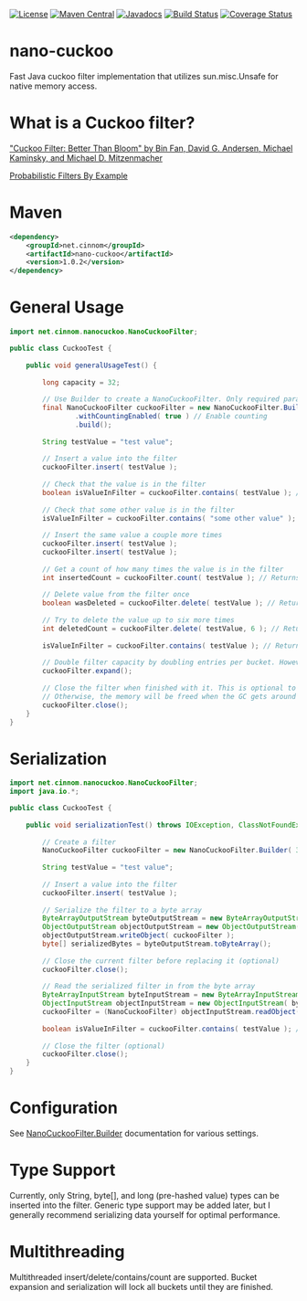 [![License](https://img.shields.io/badge/License-Apache%202.0-blue.svg)](https://opensource.org/licenses/Apache-2.0)
[![Maven Central](https://maven-badges.herokuapp.com/maven-central/net.cinnom/nano-cuckoo/badge.svg)](https://maven-badges.herokuapp.com/maven-central/net.cinnom/nano-cuckoo)
[![Javadocs](http://javadoc.io/badge/net.cinnom/nano-cuckoo.svg)](http://javadoc.io/doc/net.cinnom/nano-cuckoo)
[![Build Status](https://travis-ci.org/cinnom/nano-cuckoo.svg?branch=master)](https://travis-ci.org/cinnom/nano-cuckoo)
[![Coverage Status](https://coveralls.io/repos/github/cinnom/nano-cuckoo/badge.svg?branch=master)](https://coveralls.io/github/cinnom/nano-cuckoo?branch=master)

nano-cuckoo
=====
Fast Java cuckoo filter implementation that utilizes sun.misc.Unsafe for native memory access.

What is a Cuckoo filter?
=====
["Cuckoo Filter: Better Than Bloom" by Bin Fan, David G. Andersen, Michael Kaminsky, and Michael D. Mitzenmacher](https://www.cs.cmu.edu/~dga/papers/cuckoo-conext2014.pdf)

[Probabilistic Filters By Example](https://bdupras.github.io/filter-tutorial/)

Maven
=====
```xml
<dependency>
    <groupId>net.cinnom</groupId>
    <artifactId>nano-cuckoo</artifactId>
    <version>1.0.2</version>
</dependency>
```

General Usage
=====
```java
import net.cinnom.nanocuckoo.NanoCuckooFilter;

public class CuckooTest {
	
    public void generalUsageTest() {
    
        long capacity = 32;
        
        // Use Builder to create a NanoCuckooFilter. Only required parameter is capacity.
        final NanoCuckooFilter cuckooFilter = new NanoCuckooFilter.Builder( capacity )
                .withCountingEnabled( true ) // Enable counting
                .build();
        
        String testValue = "test value";
        
        // Insert a value into the filter
        cuckooFilter.insert( testValue );
        
        // Check that the value is in the filter
        boolean isValueInFilter = cuckooFilter.contains( testValue ); // Returns true
        
        // Check that some other value is in the filter
        isValueInFilter = cuckooFilter.contains( "some other value" ); // Should return false, probably
        
        // Insert the same value a couple more times
        cuckooFilter.insert( testValue );
        cuckooFilter.insert( testValue );
        
        // Get a count of how many times the value is in the filter
        int insertedCount = cuckooFilter.count( testValue ); // Returns 3 since we inserted three times with counting enabled
        
        // Delete value from the filter once
        boolean wasDeleted = cuckooFilter.delete( testValue ); // Returns true since a value was deleted
        
        // Try to delete the value up to six more times
        int deletedCount = cuckooFilter.delete( testValue, 6 ); // Returns 2 since only two copies of the value were left
        
        isValueInFilter = cuckooFilter.contains( testValue ); // Returns false since all copies of the value were deleted
        
        // Double filter capacity by doubling entries per bucket. However, this also roughly doubles max FPP.
        cuckooFilter.expand();
        
        // Close the filter when finished with it. This is optional to immediately free memory used by the filter.
        // Otherwise, the memory will be freed when the GC gets around to it.
        cuckooFilter.close();
    }
}
```

Serialization
=====
```java
import net.cinnom.nanocuckoo.NanoCuckooFilter;
import java.io.*;

public class CuckooTest {
	
    public void serializationTest() throws IOException, ClassNotFoundException {
    
        // Create a filter
        NanoCuckooFilter cuckooFilter = new NanoCuckooFilter.Builder( 32 ).build();
        
        String testValue = "test value";
        
        // Insert a value into the filter
        cuckooFilter.insert( testValue );
        
        // Serialize the filter to a byte array
        ByteArrayOutputStream byteOutputStream = new ByteArrayOutputStream();
        ObjectOutputStream objectOutputStream = new ObjectOutputStream( byteOutputStream );
        objectOutputStream.writeObject( cuckooFilter );
        byte[] serializedBytes = byteOutputStream.toByteArray();
        
        // Close the current filter before replacing it (optional)
        cuckooFilter.close();
        
        // Read the serialized filter in from the byte array
        ByteArrayInputStream byteInputStream = new ByteArrayInputStream( serializedBytes );
        ObjectInputStream objectInputStream = new ObjectInputStream( byteInputStream );
        cuckooFilter = (NanoCuckooFilter) objectInputStream.readObject();
        
        boolean isValueInFilter = cuckooFilter.contains( testValue ); // Returns true
        
        // Close the filter (optional)
        cuckooFilter.close();
    }
}
```

Configuration
=====
See [NanoCuckooFilter.Builder](https://cinnom.github.io/nano-cuckoo/index.html?net/cinnom/nanocuckoo/NanoCuckooFilter.Builder.html) documentation for various settings.

Type Support
=====
Currently, only String, byte[], and long (pre-hashed value) types can be inserted into the filter. Generic type support may be added later, but I generally recommend serializing data yourself for optimal performance.

Multithreading
=====
Multithreaded insert/delete/contains/count are supported. Bucket expansion and serialization will lock all buckets until they are finished.